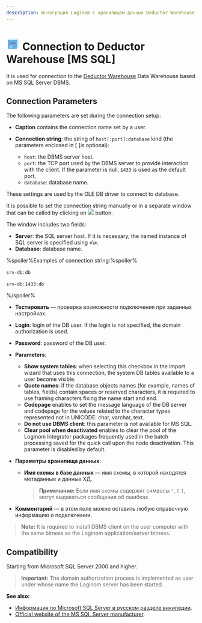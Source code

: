 ```yaml
---
description: Интеграция Loginom с хранилищем данных Deductor Warehouse, основанным на СУБД MS SQL Server. Параметры подключения. Совместимость.
---
```

# ![wh-mssql](./../../../images/icons/common/data-sources/wh-mssql_default.svg) Connection to Deductor Warehouse [MS SQL]

It is used for connection to the [Deductor Warehouse](./../../../data-format/data-warehouse.md) Data Warehouse based on MS SQL Server DBMS.


## Connection Parameters

The following parameters are set during the connection setup:

* **Caption** contains the connection name set by a user.
* **Connection string**: the string of `host[:port]:database` kind (the parameters enclosed in [ ]is optional):

   * `host`: the DBMS server host.
   * `port`: the TCP port used by the DBMS server to provide interaction with the client. If the parameter is null, `1433` is used as the default port.
   * `database`: database name.

These settings are used by the OLE DB driver to connect to database.

It is possible to set the connection string manually or in a separate window that can be called by clicking on ![ ](./../../../images/extjs-theme/form/open-trigger/open-trigger_default.svg) button.

The window includes two fields:
* **Server**: the SQL server host. If it is necessary, the named instance of SQL server is specified using «\».
* **Database**: database name.

%spoiler%Examples of connection string:%spoiler%

`srv-db:db`

`srv-db:1433:db`

%/spoiler%

* **Тестировать** — проверка возможности подключения при заданных настройках.
* **Login**: login of the DB user. If the login is not specified, the domain authorization is used.
* **Password**: password of the DB user.

* **Parameters**:
   * **Show system tables**: when selecting this checkbox in the import wizard that uses this connection, the system DB tables available to a user become visible.
   * **Quote names**: if the database objects names (for example, names of tables, fields) contain spaces or reserved characters, it is required to use framing characters fixing the name start and end.
   * **Codepage** enables to set the message language of the DB server and codepage for the values related to the character types represented not in UNICODE: char, varchar, text.
   * **Do not use DBMS client**: this parameter is not available for MS SQL.
   * **Clear pool when deactivated** enables to clear the pool of the Loginom Integrator packages frequently used in the batch processing saved for the quick call upon the node deactivation. This parameter is disabled by default.

* **Параметры хранилища данных**:

   * **Имя схемы в базе данных** — имя схемы, в которой находятся метаданные и данные ХД.

      > **Примечание:** Если имя схемы содержит символы `"`, `[` `]`, могут выдаваться сообщения об ошибках.

* **Комментарий** — в этом поле можно оставить любую справочную информацию о подключении.

> **Note:** It is required to install DBMS client on the user computer with the same bitness as the Loginom application/server bitness.

## Compatibility

Starting from Microsoft SQL Server 2000 and higher.

> **Important:** The domain authorization process is implemented as user under whose name the Loginom server has been started.

**See also:**

* [Информация по Microsoft SQL Server в русском разделе википедии](https://ru.wikipedia.org/wiki/Microsoft_SQL_Server).
* [Official website of the MS SQL Server manufacturer](https://www.microsoft.com/ru-ru/sql-server).
